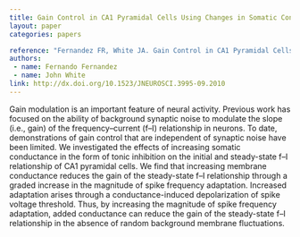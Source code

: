 ```yaml
---
title: Gain Control in CA1 Pyramidal Cells Using Changes in Somatic Conductance
layout: paper
categories: papers

reference: "Fernandez FR, White JA. Gain Control in CA1 Pyramidal Cells Using Changes in Somatic Conductance (2010) J Neurosci, 30 (1): 230-241."
authors: 
 - name: Fernando Fernandez
 - name: John White
link: http://dx.doi.org/10.1523/JNEUROSCI.3995-09.2010
---
```


Gain modulation is an important feature of neural activity. Previous work has focused on the ability of background synaptic noise to modulate the slope (i.e., gain) of the frequency–current (f–I) relationship in neurons. To date, demonstrations of gain control that are independent of synaptic noise have been limited. We investigated the effects of increasing somatic conductance in the form of tonic inhibition on the initial and steady-state f–I relationship of CA1 pyramidal cells. We find that increasing membrane conductance reduces the gain of the steady-state f–I relationship through a graded increase in the magnitude of spike frequency adaptation. Increased adaptation arises through a conductance-induced depolarization of spike voltage threshold. Thus, by increasing the magnitude of spike frequency adaptation, added conductance can reduce the gain of the steady-state f–I relationship in the absence of random background membrane fluctuations. 
